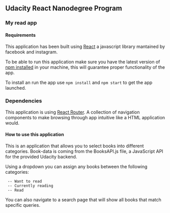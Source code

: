 ## Udacity React Nanodegree Program

### My read app
#### Requirements

This application has been built using [React](https://en.wikipedia.org/wiki/React_(JavaScript_library)) a javascript library mantained by facebook and instagram. 

To be able to run this application make sure you have the latest version of [npm installed](https://www.npmjs.com) in your machine, this will guarantee proper functionality of the app.

To install an run the app use 
```npm install``` and 
```npm start``` to get the app launched.


### Dependencies

This application is using [React Router](https://www.npmjs.com/package/react-router). A collection of navigation components to make browsing through app intuitive like a HTML application would.

#### How to use this application

This is an application that allows you to select books into different categories. 
Book-data is coming from the BooksAPI.js file, a JavaScript API for the provided Udacity backend.

Using a dropdown you can assign any books between the following categories:

``` 
 -- Want to read 
 -- Currently reading
 -- Read
```

You can also navigate to a search page that will show all books that match specific queries.
